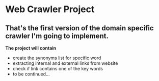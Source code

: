 Web Crawler Project
==============


That's the first version of the domain specific crawler I'm going to implement.
--------------

**The project will contain**
 - create the synonyms list for specific word
 - extracting internal and external links from website
 - check if link contains one of the key words
 - to be continued...
